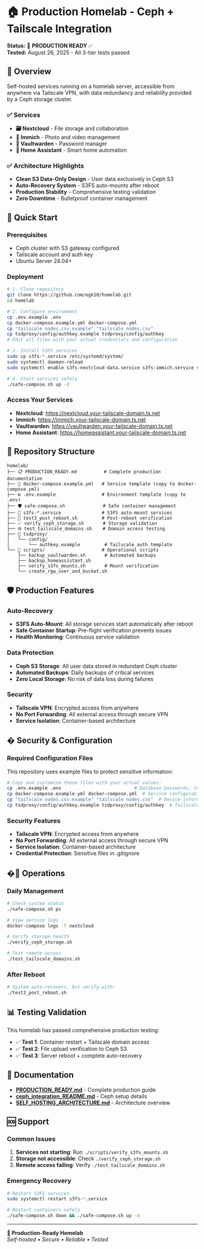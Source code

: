 # 🏠 Production Homelab - Ceph + Tailscale Integration

**Status:** 🚀 **PRODUCTION READY** ✅  
**Tested:** August 26, 2025 - All 3-tier tests passed  

## 🎯 Overview

Self-hosted services running on a homelab server, accessible from anywhere via Tailscale VPN, with data redundancy and reliability provided by a Ceph storage cluster.

### ✅ Services
- **🗃️ Nextcloud** - File storage and collaboration  
- **📸 Immich** - Photo and video management
- **🔐 Vaultwarden** - Password manager
- **🏡 Home Assistant** - Smart home automation

### ✅ Architecture Highlights
- **Clean S3 Data-Only Design** - User data exclusively in Ceph S3
- **Auto-Recovery System** - S3FS auto-mounts after reboot
- **Production Stability** - Comprehensive testing validation
- **Zero Downtime** - Bulletproof container management

## 🚀 Quick Start

### Prerequisites
- Ceph cluster with S3 gateway configured
- Tailscale account and auth key
- Ubuntu Server 24.04+

### Deployment
```bash
# 1. Clone repository
git clone https://github.com/egk10/homelab.git
cd homelab

# 2. Configure environment
cp .env.example .env
cp docker-compose.example.yml docker-compose.yml
cp "tailscale nodes.csv.example" "tailscale nodes.csv"
cp tsdproxy/config/authkey.example tsdproxy/config/authkey
# Edit all files with your actual credentials and configuration

# 3. Install S3FS services
sudo cp s3fs-*.service /etc/systemd/system/
sudo systemctl daemon-reload
sudo systemctl enable s3fs-nextcloud-data.service s3fs-immich.service s3fs-vaultwarden.service

# 4. Start services safely
./safe-compose.sh up -d
```

### Access Your Services
- **Nextcloud**: https://nextcloud.your-tailscale-domain.ts.net
- **Immich**: https://immich.your-tailscale-domain.ts.net  
- **Vaultwarden**: https://vaultwarden.your-tailscale-domain.ts.net
- **Home Assistant**: https://homeassistant.your-tailscale-domain.ts.net

## 📁 Repository Structure

```
homelab/
├── 📋 PRODUCTION_READY.md          # Complete production documentation
├── 🐳 docker-compose.example.yml   # Service template (copy to docker-compose.yml)
├── ⚙️ .env.example                 # Environment template (copy to .env)
├── 🛡️ safe-compose.sh              # Safe container management
├── 🔧 s3fs-*.service               # S3FS auto-mount services
├── 🧪 test3_post_reboot.sh         # Post-reboot verification
├── ✅ verify_ceph_storage.sh       # Storage validation
├── 🌐 test_tailscale_domains.sh    # Domain access testing
├── 🔧 tsdproxy/
│   └── config/
│       └── authkey.example         # Tailscale auth template
└── 📜 scripts/                     # Operational scripts
    ├── backup_vaultwarden.sh       # Automated backups
    ├── backup_homeassistant.sh
    ├── verify_s3fs_mounts.sh       # Mount verification
    └── create_rgw_user_and_bucket.sh
```

## 🛡️ Production Features

### Auto-Recovery
- **S3FS Auto-Mount**: All storage services start automatically after reboot
- **Safe Container Startup**: Pre-flight verification prevents issues
- **Health Monitoring**: Continuous service validation

### Data Protection  
- **Ceph S3 Storage**: All user data stored in redundant Ceph cluster
- **Automated Backups**: Daily backups of critical services
- **Zero Local Storage**: No risk of data loss during failures

### Security
- **Tailscale VPN**: Encrypted access from anywhere
- **No Port Forwarding**: All external access through secure VPN
- **Service Isolation**: Container-based architecture

## � Security & Configuration

### Required Configuration Files
This repository uses example files to protect sensitive information:

```bash
# Copy and customize these files with your actual values:
cp .env.example .env                           # Database passwords, tokens
cp docker-compose.example.yml docker-compose.yml  # Service configuration  
cp "tailscale nodes.csv.example" "tailscale nodes.csv"  # Device information
cp tsdproxy/config/authkey.example tsdproxy/config/authkey  # Tailscale auth
```

### Security Features
- **Tailscale VPN**: Encrypted access from anywhere
- **No Port Forwarding**: All external access through secure VPN
- **Service Isolation**: Container-based architecture
- **Credential Protection**: Sensitive files in .gitignore

## �🔄 Operations

### Daily Management
```bash
# Check system status
./safe-compose.sh ps

# View service logs  
docker-compose logs -f nextcloud

# Verify storage health
./verify_ceph_storage.sh

# Test remote access
./test_tailscale_domains.sh
```

### After Reboot
```bash
# System auto-recovers, but verify with:
./test3_post_reboot.sh
```

## 📊 Testing Validation

This homelab has passed comprehensive production testing:

- ✅ **Test 1**: Container restart + Tailscale domain access
- ✅ **Test 2**: File upload verification to Ceph S3  
- ✅ **Test 3**: Server reboot + complete auto-recovery

## 📖 Documentation

- **[PRODUCTION_READY.md](PRODUCTION_READY.md)** - Complete production guide
- **[ceph_integration_README.md](ceph_integration_README.md)** - Ceph setup details
- **[SELF_HOSTING_ARCHITECTURE.md](SELF_HOSTING_ARCHITECTURE.md)** - Architecture overview

## 🆘 Support

### Common Issues
1. **Services not starting**: Run `./scripts/verify_s3fs_mounts.sh`
2. **Storage not accessible**: Check `./verify_ceph_storage.sh`
3. **Remote access failing**: Verify `./test_tailscale_domains.sh`

### Emergency Recovery
```bash
# Restart S3FS services
sudo systemctl restart s3fs-*.service

# Restart containers safely
./safe-compose.sh down && ./safe-compose.sh up -d
```

---

**🎉 Production-Ready Homelab**  
*Self-hosted • Secure • Reliable • Tested*
